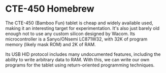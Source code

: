 CTE-450 Homebrew
================

The CTE-450 (Bamboo Fun) tablet is cheap and widely available used, making it an interesting target for experimentation. It's also just barely old enough not to use any custom silicon designed by Wacom. Its microcontroller is a Sanyo/ONsemi LC871W32, with 32K of program memory (likely mask ROM) and 2K of RAM.

Its USB HID protocol includes many undocumented features, including the ability to write arbitrary data to RAM. With this, we can write our own programs for the tablet using return-oriented programming techniques.
